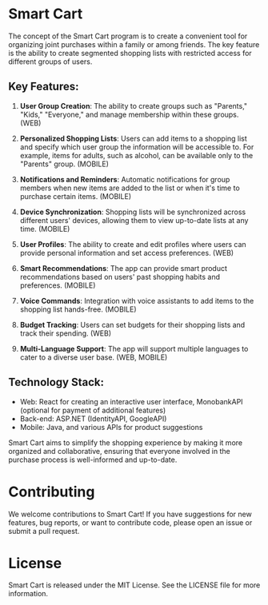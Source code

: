 # Smart Cart

The concept of the Smart Cart program is to create a convenient tool for organizing joint purchases within a family or among friends. The key feature is the ability to create segmented shopping lists with restricted access for different groups of users.

## Key Features:

1. **User Group Creation**: The ability to create groups such as "Parents," "Kids," "Everyone," and manage membership within these groups. (WEB)

2. **Personalized Shopping Lists**: Users can add items to a shopping list and specify which user group the information will be accessible to. For example, items for adults, such as alcohol, can be available only to the "Parents" group. (MOBILE)

3. **Notifications and Reminders**: Automatic notifications for group members when new items are added to the list or when it's time to purchase certain items. (MOBILE)

4. **Device Synchronization**: Shopping lists will be synchronized across different users' devices, allowing them to view up-to-date lists at any time. (MOBILE)

5. **User Profiles**: The ability to create and edit profiles where users can provide personal information and set access preferences. (WEB)

6. **Smart Recommendations**: The app can provide smart product recommendations based on users' past shopping habits and preferences. (MOBILE)

7. **Voice Commands**: Integration with voice assistants to add items to the shopping list hands-free. (MOBILE)

8. **Budget Tracking**: Users can set budgets for their shopping lists and track their spending. (WEB)

9. **Multi-Language Support**: The app will support multiple languages to cater to a diverse user base. (WEB, MOBILE)

## Technology Stack:

- Web: React for creating an interactive user interface, MonobankAPI (optional for payment of additional features)
- Back-end: ASP.NET (IdentityAPI, GoogleAPI)
- Mobile: Java, and various APIs for product suggestions

Smart Cart aims to simplify the shopping experience by making it more organized and collaborative, ensuring that everyone involved in the purchase process is well-informed and up-to-date.

# Contributing

We welcome contributions to Smart Cart! If you have suggestions for new features, bug reports, or want to contribute code, please open an issue or submit a pull request.

# License

Smart Cart is released under the MIT License. See the LICENSE file for more information.
